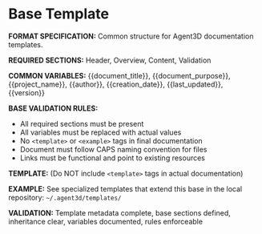 # Base Template

**FORMAT SPECIFICATION:** Common structure for Agent3D documentation templates.

**REQUIRED SECTIONS:** Header, Overview, Content, Validation

**COMMON VARIABLES:** {{document_title}}, {{document_purpose}}, {{project_name}}, {{author}}, {{creation_date}}, {{last_updated}}, {{version}}

**BASE VALIDATION RULES:**
- All required sections must be present
- All variables must be replaced with actual values
- No `<template>` or `<example>` tags in final documentation
- Document must follow CAPS naming convention for files
- Links must be functional and point to existing resources

**TEMPLATE:** (Do NOT include `<template>` tags in actual documentation)
<template>
# {{document_title}}

**DOCUMENT METADATA:**
- **Purpose**: {{document_purpose}}
- **Author**: {{author}}
- **Created**: {{creation_date}}
- **Last Updated**: {{last_updated}}
- **Version**: {{version}}

## Overview

{{overview_content}}

## {{content_section_title}}

{{main_content}}

## Validation Checklist

**Base Requirements:**
- [ ] Document title is descriptive and follows naming conventions
- [ ] All required sections are present and complete
- [ ] All template variables have been replaced with actual values
- [ ] No template tags (`<template>`, `<example>`) remain in final document
- [ ] Document follows CAPS naming convention if it's a documentation file
- [ ] All links are functional and point to existing resources
- [ ] Content is clear, concise, and serves the document purpose

**Template-Specific Requirements:**
{{additional_validation_rules}}
</template>

**EXAMPLE:** See specialized templates that extend this base in the local repository: `~/.agent3d/templates/`

**VALIDATION:** Template metadata complete, base sections defined, inheritance clear, variables documented, rules enforceable
